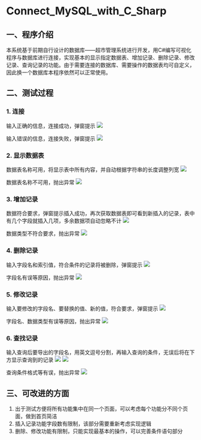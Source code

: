 # Connect_MySQL_with_C_Sharp
## 一、程序介绍
本系统基于前期自行设计的数据库——超市管理系统进行开发，用C#编写可视化程序与数据库进行连接，实现基本的显示指定数据表、增加记录、删除记录、修改记录、查询记录的功能。由于需要连接的数据库、需要操作的数据表均可自定义，因此换一个数据库本程序依然可以正常使用。
## 二、测试过程
### 1. 连接
输入正确的信息，连接成功，弹窗提示
![](Connect_MySQL_with_C_Sharp/img/1.png)

输入错误的信息，连接失败，弹窗提示
![](Connect_MySQL_with_C_Sharp/img/2.png)

### 2. 显示数据表
数据表名称可用，将显示表中所有内容，并自动根据字符串的长度调整列宽
![](Connect_MySQL_with_C_Sharp/img/3.png)

数据表名称不可用，抛出异常
![](Connect_MySQL_with_C_Sharp/img/4.png)

### 3. 增加记录
数据符合要求，弹窗提示插入成功，再次获取数据表即可看到新插入的记录，表中有几个字段就插入几项，多余数据项自动忽略不计
![](Connect_MySQL_with_C_Sharp/img/5.png)

数据类型不符合要求，抛出异常
![](Connect_MySQL_with_C_Sharp/img/6.png)

### 4. 删除记录
输入字段名和索引值，符合条件的记录将被删除，弹窗提示
![](Connect_MySQL_with_C_Sharp/img/7.png)

字段名有误等原因，抛出异常
![](Connect_MySQL_with_C_Sharp/img/8.png)

### 5. 修改记录
输入要修改的字段名、要替换的值、新的值，符合要求，弹窗提示
![](Connect_MySQL_with_C_Sharp/img/9.png)

字段名、数据类型有误等原因，抛出异常
![](Connect_MySQL_with_C_Sharp/img/10.png)

### 6. 查找记录
输入查询后要导出的字段名，用英文逗号分割，再输入查询的条件，无误后将在下方显示查询到的记录
![](Connect_MySQL_with_C_Sharp/img/11.png)
![](Connect_MySQL_with_C_Sharp/img/12.png)

查询条件格式等有误，抛出异常
![](Connect_MySQL_with_C_Sharp/img/13.png)

## 三、可改进的方面
1. 出于测试方便将所有功能集中在同一个页面，可以考虑每个功能分不同个页面，做到首页简洁
2. 插入记录功能字段数有限制，该部分需要重新考虑实现逻辑
3. 删除、修改功能有限制，只能实现最基本的操作，可以完善条件语句部分

